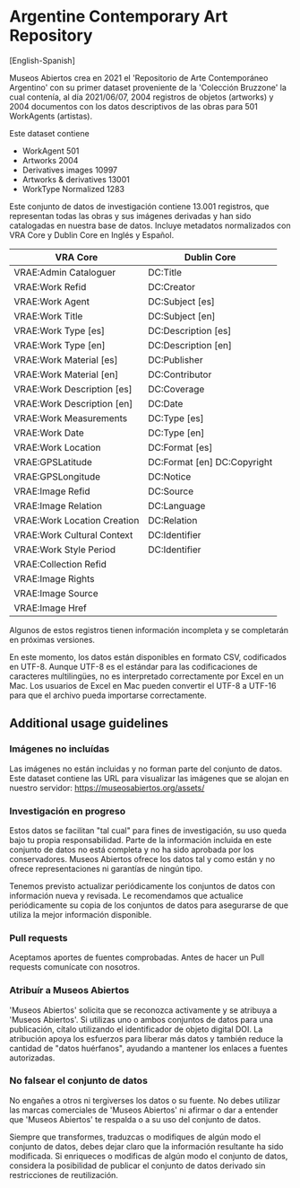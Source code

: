 # Argentine Contemporary Art Repository

[English-Spanish]

Museos Abiertos crea en 2021 el 'Repositorio de Arte Contemporáneo Argentino' con su primer dataset proveniente de la 'Colección Bruzzone' la cual contenía, al día 2021/06/07, 2004 registros de objetos (artworks) y 2004 documentos con los datos descriptivos de las obras para 501 WorkAgents (artistas).

Este dataset contiene 

* WorkAgent 501
* Artworks 2004
* Derivatives	images 10997
* Artworks & derivatives 13001
* WorkType Normalized	1283

Este conjunto de datos de investigación contiene 13.001 registros, que representan todas las obras y sus imágenes derivadas y han sido catalogadas en nuestra base de datos. Incluye metadatos normalizados con VRA Core y Dublin Core en Inglés y Español.

| VRA Core                    | Dublin Core                 |
|-----------------------------|-----------------------------|
| VRAE:Admin Cataloguer       | DC:Title                    |
| VRAE:Work Refid             | DC:Creator                  |
| VRAE:Work Agent             | DC:Subject [es]             |
| VRAE:Work Title             | DC:Subject [en]             |
| VRAE:Work Type [es]         | DC:Description [es]         |
| VRAE:Work Type [en]         | DC:Description [en]         |
| VRAE:Work Material [es]     | DC:Publisher                |
| VRAE:Work Material [en]     | DC:Contributor              |
| VRAE:Work Description [es]  | DC:Coverage                 |
| VRAE:Work Description [en]  | DC:Date                     |
| VRAE:Work Measurements      | DC:Type [es]                |
| VRAE:Work Date              | DC:Type [en]                |
| VRAE:Work Location          | DC:Format [es]              |
| VRAE:GPSLatitude            | DC:Format [en] DC:Copyright |
| VRAE:GPSLongitude           | DC:Notice                   |
| VRAE:Image Refid            | DC:Source                   |
| VRAE:Image Relation         | DC:Language                 |
| VRAE:Work Location Creation | DC:Relation                 |
| VRAE:Work Cultural Context  | DC:Identifier               |
| VRAE:Work Style Period      | DC:Identifier               |
| VRAE:Collection Refid       |                             |
| VRAE:Image Rights           |                             |
| VRAE:Image Source           |                             |
| VRAE:Image Href             |                             |

Algunos de estos registros tienen información incompleta y se completarán en próximas versiones.

En este momento, los datos están disponibles en formato CSV, codificados en UTF-8. Aunque UTF-8 es el estándar para las codificaciones de caracteres multilingües, no es interpretado correctamente por Excel en un Mac. Los usuarios de Excel en Mac pueden convertir el UTF-8 a UTF-16 para que el archivo pueda importarse correctamente.


## Additional usage guidelines

### Imágenes no incluídas

Las imágenes no están incluidas y no forman parte del conjunto de datos. Este dataset contiene las URL para visualizar las imágenes que se alojan en nuestro servidor: https://museosabiertos.org/assets/


### Investigación en progreso
Estos datos se facilitan "tal cual" para fines de investigación, su uso queda bajo tu propia responsabilidad. Parte de la información incluida en este conjunto de datos no está completa y no ha sido aprobada por los conservadores. Museos Abiertos ofrece los datos tal y como están y no ofrece representaciones ni garantías de ningún tipo.

Tenemos previsto actualizar periódicamente los conjuntos de datos con información nueva y revisada. Le recomendamos que actualice periódicamente su copia de los conjuntos de datos para asegurarse de que utiliza la mejor información disponible.


### Pull requests
Aceptamos aportes de fuentes comprobadas. Antes de hacer un Pull requests comunícate con nosotros.

### Atribuír a Museos Abiertos
'Museos Abiertos' solicita que se reconozca activamente y se atribuya a 'Museos Abiertos'. Si utilizas uno o ambos conjuntos de datos para una publicación, cítalo utilizando el identificador de objeto digital DOI. La atribución apoya los esfuerzos para liberar más datos y también reduce la cantidad de "datos huérfanos", ayudando a mantener los enlaces a fuentes autorizadas.

### No falsear el conjunto de datos
No engañes a otros ni tergiverses los datos o su fuente. No debes utilizar las marcas comerciales de 'Museos Abiertos' ni afirmar o dar a entender que 'Museos Abiertos' te respalda o a su uso del conjunto de datos.

Siempre que transformes, traduzcas o modifiques de algún modo el conjunto de datos, debes dejar claro que la información resultante ha sido modificada. Si enriqueces o modificas de algún modo el conjunto de datos, considera la posibilidad de publicar el conjunto de datos derivado sin restricciones de reutilización.
